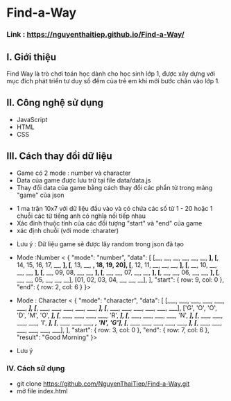 # Find-a-Way
### Link : https://nguyenthaitiep.github.io/Find-a-Way/

## I. Giới thiệu
Find Way là trò chơi toán học dành cho học sinh lớp 1, được xây dựng với mục đích phát triển tư duy số đếm của trẻ em khi mới bước chân vào lớp 1.
## II. Công nghệ sử dụng 
- JavaScript
- HTML
- CSS
## III. Cách thay đổi dữ liệu 
- Game có 2 mode : number và character
- Data của game được lưu trữ tại file data/data.js
- Thay đổi data của game bằng cách thay đổi các phần tử trong mảng "game" của json
 + 1 ma trận 10x7 với dữ liệu đầu vào và có chứa các số từ 1 - 20 hoặc 1 chuỗi các từ tiếng anh có nghĩa nối tiếp nhau
 + Xác đinh thuộc tính của các đối tượng  "start" và "end" của game
 + xác định chuỗi (với mode :charater)
- Lưu ý : Dữ liệu game sẽ được lây random trong json đã tạo

- Mode :Number
< {
            "mode": "number",
            "data": [
                [__, __, __, __, __, __, __],
                [__, 14, 15, 16, 17, __, __],
                [__, 13, __, __, 18, 19, 20],
                [__, 12, 11, __, __, __, __],
                [__, __, 10, __, __, __, __],
                [__, __, 09, 08, __, __, __],
                [__, __, __, 07, __, __, __],
                [__, __, __, 06, __, __, __],
                [__, __, __, 05, __, __, __],
                [01, 02, 03, 04, __, __, __],
            ],
            "start": { row: 9, col: 0 },
            "end": { row: 2, col: 6 }
        }>
        
- Mode : Character 
< {
            "mode": "character",
            "data": [
                [___, ___, ___, ___, ___, ___, ___],
                [___, ___, ___, ___, ___, ___, ___],
                [___, ___, ___, ___, ___, ___, ___],
                ['G', 'O', 'O', 'D', 'M', 'O', ___],
                [___, ___, ___, ___, ___, 'R', ___],
                [___, ___, ___, ___, ___, 'N', ___],
                [___, ___, ___, ___, ___, 'I', ___],
                [___, ___, ___, ___, ___, 'N', 'G'],
                [___, ___, ___, ___, ___, ___, ___],
                [___, ___, ___, ___, ___, ___, ___],
            ],
            "start": { row: 3, col: 0 },
            "end": { row: 7, col: 6 },
            "result": "Good Morning"
        }>
- Lưu ý
### IV. Cách sử dụng 
- git clone https://github.com/NguyenThaiTiep/Find-a-Way.git
- mở file index.html


